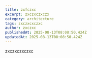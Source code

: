 ```yaml
---
title: zxfczxc
excerpt: zxczxczxczx
category: architecture
tags: zxczxcxczxc
author: zxczxc
publishedAt: 2025-08-13T08:08:50.424Z
updatedAt: 2025-08-13T08:08:50.424Z
---
```


zxczxczxczxc